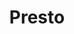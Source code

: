 ---
title: Presto
categories:
  - database
docs:
  - id: java
    url: https://www.testcontainers.org/modules/databases/presto/
    example: |
      ```
      ```
description: |
  What is this
---
